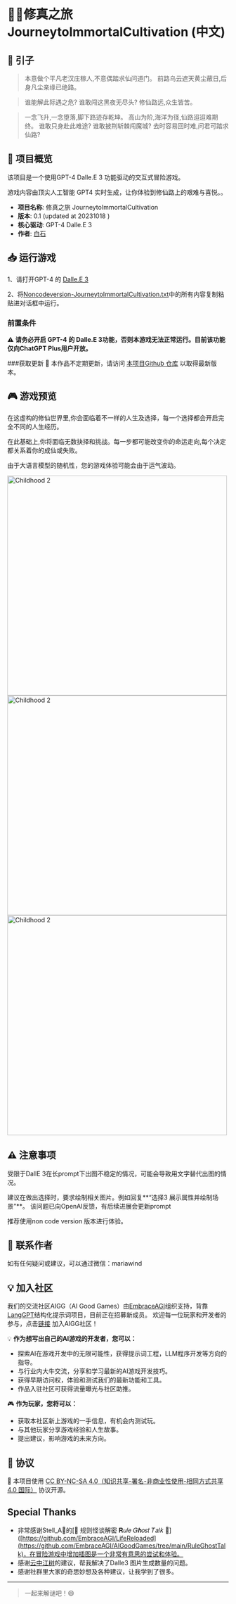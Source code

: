 # 🧝‍♀️修真之旅 JourneytoImmortalCultivation (中文)


## 🌟 引子

> 
>本意做个平凡老汉庄稼人,不意偶踏求仙问道门。
>前路乌云遮天黄尘蔽日,后身凡尘亲缘已绝路。

>谁能解此际遇之危?
>谁敢闯这黑夜无尽头?
>修仙路远,众生皆苦。

>一念飞升,一念堕落,脚下路迹存乾坤。
>高山为阶,海洋为径,仙路迢迢难期终。
>谁敢只身赴此难途?
>谁敢披荆斩棘闯魔城?
>去时容易回时难,问君可踏求仙路?

## 🌈 项目概览

该项目是一个使用GPT-4  Dalle.E 3 功能驱动的交互式冒险游戏。

游戏内容由顶尖人工智能 GPT4 实时生成，让你体验到修仙路上的艰难与喜悦。。

- **项目名称**: 修真之旅 JourneytoImmortalCultivation
- **版本**: 0.1 (updated at 20231018 )
- **核心驱动**: GPT-4 Dalle.E 3
- **作者**: [白石](https://m.okjike.com/users/0fdd6fe1-44db-45b2-827b-2c3064094af9?ref=PROFILE_CARD&source=user_card&s=eyJ1IjoiNjQ3ZTdmMjE0YmQ2NjJlODZhMDI0NDJjIn0%3D&utm_source=user_card)


## 📥 运行游戏

1、请打开GPT-4 的 [Dalle.E 3](https://chat.openai.com/?model=gpt-4-dalle)

2、将[Noncodeversion-JourneytoImmortalCultivation.txt](https://github.com/White-stone36/JourneytoImmortalCultivation/blob/main/Noncodeversion-JourneytoImmortalCultivation-prompt.txt)中的所有内容复制粘贴进对话框中运行。




### 前置条件

⚠️ **请务必开启 GPT-4 的 Dalle.E 3功能，否则本游戏无法正常运行。目前该功能仅向ChatGPT Plus用户开放。**

###获取更新
🔗 本作品不定期更新，请访问 [本项目Github 仓库](https://github.com/White-stone36/JourneytoImmortalCultivation) 以取得最新版本。

## 🎮 游戏预览

在这虚构的修仙世界里,你会面临着不一样的人生及选择，每一个选择都会开启完全不同的人生经历。

在此基础上,你将面临无数抉择和挑战。每一步都可能改变你的命运走向,每个决定都关系着你的成仙或失败。

由于大语言模型的随机性，您的游戏体验可能会由于运气波动。

<img src="./1.png" alt="Childhood 2" width="500">
<img src="./2.png" alt="Childhood 2" width="500">
<img src="./3.png" alt="Childhood 2" width="500">

## ⚠️ 注意事项
  受限于DallE 3在长prompt下出图不稳定的情况，可能会导致用文字替代出图的情况。
  
  建议在做出选择时，要求绘制相关图片。例如回复**“选择3 展示属性并绘制场景”**。
  该问题已向OpenAI反馈，有后续进展会更新prompt

  推荐使用non code version 版本进行体验。

## 💌 联系作者

如有任何疑问或建议，可以通过微信：mariawind


## 💡 加入社区

我们的交流社区AIGG（AI Good Games）由[EmbraceAGI](https://github.com/EmbraceAGI)组织支持，背靠[LangGPT](https://github.com/yzfly/LangGPT)结构化提示词项目，目前正在招募新成员。
欢迎每一位玩家和开发者的参与，点击[链接](https://ubdnzdt3m9.feishu.cn/wiki/PqXxw0Sa7iRCUUksuaDcEWDin5g?from=from_copylink)
加入AIGG社区！

💡 **作为想写出自己的AI游戏的开发者，您可以：**

- 探索AI在游戏开发中的无限可能性，获得提示词工程，LLM程序开发等方向的指导。
- 与行业内大牛交流，分享和学习最新的AI游戏开发技巧。
- 获得早期访问权，体验和测试我们的最新功能和工具。
- 作品入驻社区可获得流量曝光与社区助推。

🎮 **作为玩家，您将可以：**

- 获取本社区新上游戏的一手信息，有机会内测试玩。
- 与其他玩家分享游戏经验和人生故事。
- 提出建议，影响游戏的未来方向。



## 📜 协议

🔗 本项目使用 [CC BY-NC-SA 4.0（知识共享-署名-非商业性使用-相同方式共享 4.0 国际）](https://creativecommons.org/licenses/by-nc-sa/4.0/deed.zh) 协议开源。



## Special Thanks

- 非常感谢Stell_A🤡的[🤡 规则怪谈解密 𝐑𝑢𝑙𝑒 𝐺𝒉𝑜𝑠𝑡 𝑇𝑎𝑙𝑘 🤡]([https://github.com/EmbraceAGI/LifeReloaded](https://github.com/EmbraceAGI/AIGoodGames/tree/main/RuleGhostTalk)，在冒险游戏中增加插图是一个非常有意思的尝试和体验。
- 感谢[云中江树](https://m.okjike.com/users/1b279620-79f4-4978-a142-99dc20cddaaf?ref=PROFILE_CARD&source=user_card&s=eyJ1IjoiNjQyM2IwMDE4NDg5Njk1NGJjYzhkNWU1IiwiZCI6MX0%3D&utm_source=user_card)的建议，帮我解决了Dalle3 图片生成数量的问题。
- 感谢社群里大家的奇思妙想及各种建议，让我学到了很多。

---

> 一起来解谜吧！😄
>
